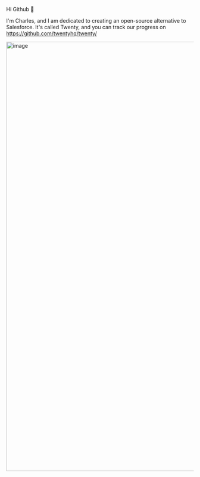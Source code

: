 
Hi Github 👋

I'm Charles, and I am dedicated to creating an open-source alternative to Salesforce. It's called Twenty, and you can track our progress on https://github.com/twentyhq/twenty/

<img width="1152" alt="image" src="https://github.com/charlesBochet/charlesBochet/assets/12035771/d2afb5d5-904c-4153-b425-8d255b25c295">
